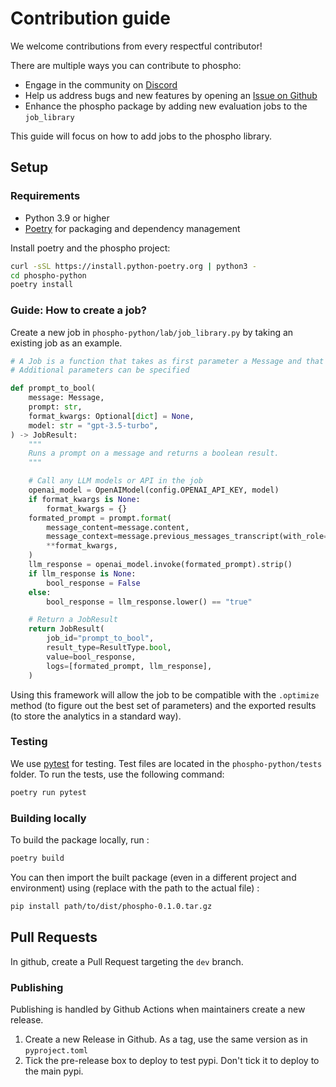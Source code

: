 # Contribution guide

We welcome contributions from every respectful contributor!

There are multiple ways you can contribute to phospho:

- Engage in the community on [Discord](https://discord.gg/MXqBJ9pBsx)
- Help us address bugs and new features by opening an [Issue on Github](https://github.com/phospho-app/phospho/issues)
- Enhance the phospho package by adding new evaluation jobs to the `job_library`

This guide will focus on how to add jobs to the phospho library.

## Setup

### Requirements

- Python 3.9 or higher
- [Poetry](https://python-poetry.org/) for packaging and dependency management

Install poetry and the phospho project:

```bash
curl -sSL https://install.python-poetry.org | python3 -
cd phospho-python
poetry install
```

### Guide: How to create a job?

Create a new job in `phospho-python/lab/job_library.py` by taking an existing job as an example.

```python
# A Job is a function that takes as first parameter a Message and that returns a JobResult
# Additional parameters can be specified

def prompt_to_bool(
    message: Message,
    prompt: str,
    format_kwargs: Optional[dict] = None,
    model: str = "gpt-3.5-turbo",
) -> JobResult:
    """
    Runs a prompt on a message and returns a boolean result.
    """

    # Call any LLM models or API in the job
    openai_model = OpenAIModel(config.OPENAI_API_KEY, model)
    if format_kwargs is None:
        format_kwargs = {}
    formated_prompt = prompt.format(
        message_content=message.content,
        message_context=message.previous_messages_transcript(with_role=True),
        **format_kwargs,
    )
    llm_response = openai_model.invoke(formated_prompt).strip()
    if llm_response is None:
        bool_response = False
    else:
        bool_response = llm_response.lower() == "true"

    # Return a JobResult
    return JobResult(
        job_id="prompt_to_bool",
        result_type=ResultType.bool,
        value=bool_response,
        logs=[formated_prompt, llm_response],
    )
```

Using this framework will allow the job to be compatible with the `.optimize` method (to figure out the best set of parameters) and the exported results (to store the analytics in a standard way).

### Testing

We use [pytest](https://docs.pytest.org/en/stable/) for testing. Test files are located in the `phospho-python/tests` folder. To run the tests, use the following command:

```bash
poetry run pytest
```

### Building locally

To build the package locally, run :

```bash
poetry build
```

You can then import the built package (even in a different project and environment) using (replace with the path to the actual file) :

```bash
pip install path/to/dist/phospho-0.1.0.tar.gz
```

## Pull Requests

In github, create a Pull Request targeting the `dev` branch.

### Publishing

Publishing is handled by Github Actions when maintainers create a new release.

1. Create a new Release in Github. As a tag, use the same version as in `pyproject.toml`
2. Tick the pre-release box to deploy to test pypi. Don't tick it to deploy to the main pypi.
